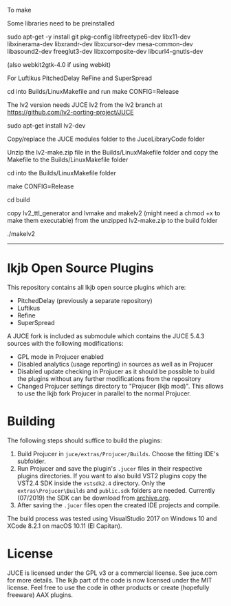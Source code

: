 To make

Some libraries need to be preinstalled

sudo apt-get -y install git pkg-config libfreetype6-dev libx11-dev libxinerama-dev libxrandr-dev libxcursor-dev mesa-common-dev libasound2-dev freeglut3-dev libxcomposite-dev libcurl4-gnutls-dev

(also webkit2gtk-4.0 if using webkit)

For Luftikus PitchedDelay ReFine and SuperSpread

cd into Builds/LinuxMakefile and run make CONFIG=Release

The lv2 version needs JUCE lv2 from the lv2 branch at https://github.com/lv2-porting-project/JUCE

sudo apt-get install lv2-dev

Copy/replace the JUCE modules folder to the JuceLibraryCode folder

Unzip the lv2-make.zip file in the Builds/LinuxMakefile folder and copy the Makefile to the Builds/LinuxMakefile folder

cd into the Builds/LinuxMakefile folder

make CONFIG=Release

cd build

copy lv2_ttl_generator and lvmake and makelv2 (might need a chmod +x to make them executable) from the unzipped lv2-make.zip to the build folder

./makelv2

---------

# lkjb Open Source Plugins

This repository contains all lkjb open source plugins which are:
- PitchedDelay (previously a separate repository)
- Luftikus
- Refine
- SuperSpread

A JUCE fork is included as submodule which contains the JUCE 5.4.3 sources with the following modifications:
- GPL mode in Projucer enabled
- Disabled analytics (usage reporting) in sources as well as in Projucer
- Disabled update checking in Projucer as it should be possible to build the plugins without any further modifications from the repository
- Changed Projucer settings directory to "Projucer (lkjb mod)". This allows to use the lkjb fork Projucer in parallel to the normal Projucer.

# Building

The following steps should suffice to build the plugins:
1. Build Projucer in `juce/extras/Projucer/Builds`. Choose the fitting IDE's subfolder.
2. Run Projucer and save the plugin's `.jucer` files in their respective plugins directories. If you want to also build VST2 plugins copy the VST2.4 SDK inside the `vstsdk2.4` directory. Only the `extras\Projucer\Builds` and `public.sdk` folders are needed. Currently (07/2019) the SDK can be download from [archive.org](https://archive.org/details/VST2SDK).
3. After saving the `.jucer` files open the created IDE projects and compile.

The build process was tested using VisualStudio 2017 on Windows 10 and XCode 8.2.1 on macOS 10.11 (El Capitan).

# License
JUCE is licensed under the GPL v3 or a commercial license. See juce.com for more details.
The lkjb part of the code is now licensed under the MIT license. Feel free to use the code in other products or create (hopefully freeware) AAX plugins.
